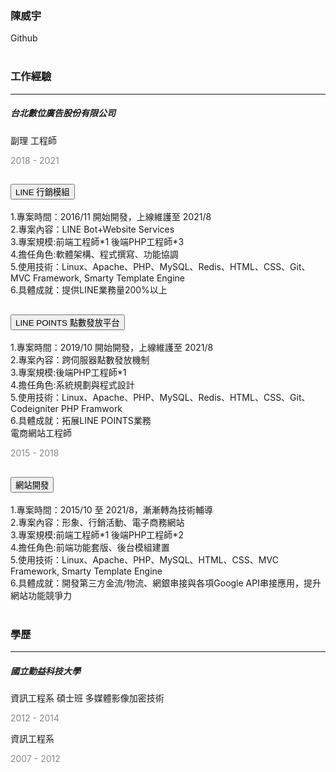 <!DOCTYPE html>
<html>

<head>
    <meta charset="utf-8">
    <link rel="stylesheet" href="https://cdn.jsdelivr.net/npm/bootstrap@5.1.0/dist/css/bootstrap.min.css" integrity="sha384-KyZXEAg3QhqLMpG8r+8fhAXLRk2vvoC2f3B09zVXn8CA5QIVfZOJ3BCsw2P0p/We" crossorigin="anonymous">
    <script src="https://cdn.jsdelivr.net/npm/bootstrap@5.1.0/dist/js/bootstrap.min.js" integrity="sha384-cn7l7gDp0eyniUwwAZgrzD06kc/tftFf19TOAs2zVinnD/C7E91j9yyk5//jjpt/" crossorigin="anonymous"></script>
</head>

<body>
    <div class="container-fluid">
        <div class="container">
            <div class="row">
                <div class="col">
                    <picture>
                        <source srcset="https://t3.ftcdn.net/jpg/03/46/83/96/360_F_346839683_6nAPzbhpSkIpb8pmAwufkC7c5eD7wYws.jpg" type="image/svg+xml">
                        <img src="https://t3.ftcdn.net/jpg/03/46/83/96/360_F_346839683_6nAPzbhpSkIpb8pmAwufkC7c5eD7wYws.jpg" class="img-fluid mx-auto" alt="">
                    </picture>
                </div>
                <div class="col-6">
                    <div class="text">
                        <h3>陳威宇</h3>
                    </div>
                </div>
                <div class="col-sm-12">
                    Github
                </div>
            </div>
            <br>
            <div class="row">
                <div class="col-12">
                    <h3>工作經驗</h3>
                </div>
                <hr>
                <div class="row">
                    <h5>台北數位廣告股份有限公司</h5>
                    <div class="col-6">
                        <a>副理 工程師</a>
                        <p><span style="color: #888;">2018 - 2021</span></p>
                        <div class="accordion" id="accordionExampleA">
                            <div class="accordion-item">
                                <h2 class="accordion-header" id="headingOne">
                                    <button class="accordion-button" type="button" data-bs-toggle="collapse" data-bs-target="#collapseOneA1" aria-expanded="true" aria-controls="collapseOneA1">
                                        LINE 行銷模組
                                    </button>
                                </h2>
                                <div id="collapseOneA1" class="accordion-collapse collapse show" aria-labelledby="headingOne" data-bs-parent="#accordionExampleA">
                                    <div class="accordion-body">
                                      1.專案時間：2016/11 開始開發，上線維護至 2021/8<br>
                                      2.專案內容：LINE Bot+Website Services<br>
                                      3.專案規模:前端工程師*1 後端PHP工程師*3<br>
                                      4.擔任角色:軟體架構、程式撰寫、功能協調<br>
                                      5.使用技術：Linux、Apache、PHP、MySQL、Redis、HTML、CSS、Git、MVC Framework, Smarty Template Engine<br>
                                      6.具體成就：提供LINE業務量200%以上<br>
                                    </div>
                                </div>
                            </div>
                            <div class="accordion-item">
                                <h2 class="accordion-header" id="headingOne2">
                                    <button class="accordion-button" type="button" data-bs-toggle="collapse" data-bs-target="#collapseOne2" aria-expanded="true" aria-controls="collapseOne2">
                                        LINE POINTS 點數發放平台
                                    </button>
                                </h2>
                                <div id="collapseOne2" class="accordion-collapse collapse" aria-labelledby="headingOne" data-bs-parent="#accordionExampleA">
                                    <div class="accordion-body">
                                      1.專案時間：2019/10 開始開發，上線維護至 2021/8<br>
                                      2.專案內容：跨伺服器點數發放機制<br>
                                      3.專案規模:後端PHP工程師*1<br>
                                      4.擔任角色:系統規劃與程式設計<br>
                                      5.使用技術：Linux、Apache、PHP、MySQL、Redis、HTML、CSS、Git、Codeigniter PHP Framwork<br>
                                      6.具體成就：拓展LINE POINTS業務<br>
                                    </div>
                                </div>
                            </div>
                        </div>
                    </div>
                    <div class="col-6">
                        <a>電商網站工程師</a>
                        <p><span style="color: #888;">2015 - 2018</span></p>
                        <div class="accordion" id="accordionExampleB">
                            <div class="accordion-item">
                                <h2 class="accordion-header" id="headingOne2">
                                    <button class="accordion-button" type="button" data-bs-toggle="collapse" data-bs-target="#collapseOne" aria-expanded="true" aria-controls="collapseOne">
                                        網站開發
                                    </button>
                                </h2>
                                <div id="collapseOne" class="accordion-collapse collapse show" aria-labelledby="headingOne2" data-bs-parent="#accordionExampleB">
                                    <div class="accordion-body">
                                      1.專案時間：2015/10 至 2021/8，漸漸轉為技術輔導<br>
                                      2.專案內容：形象、行銷活動、電子商務網站<br>
                                      3.專案規模:前端工程師*1 後端PHP工程師*2<br>
                                      4.擔任角色:前端功能套版、後台模組建置<br>
                                      5.使用技術：Linux、Apache、PHP、MySQL、HTML、CSS、MVC Framework, Smarty Template Engine<br>
                                      6.具體成就：開發第三方金流/物流、網銀串接與各項Google API串接應用，提升網站功能競爭力<br>
                                    </div>
                                </div>
                            </div>
                        </div>
                    </div>
                </div>
                <div class="col-6">
                </div>
            </div>
            <br>
            <div class="row">
                <div class="col-12">
                    <h3>學歷</h3>
                </div>
                <hr>
                <div class="col-6">
                    <h5>國立勤益科技大學</h5>
                    <a>資訊工程系 碩士班 多媒體影像加密技術</a>
                    <p><span style="color: #888;">2012 - 2014</span></p>
                    <a>資訊工程系</a>
                    <p><span style="color: #888;">2007 - 2012</span></p>
                </div>
                <div class="col-6">
                </div>
            </div>
        </div>
</body>

</html>